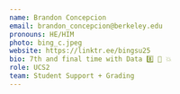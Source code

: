 ```yaml
---
name: Brandon Concepcion
email: brandon_concepcion@berkeley.edu
pronouns: HE/HIM
photo: bing_c.jpeg
website: https://linktr.ee/bingsu25
bio: 7th and final time with Data 8️⃣ 🤝 💥
role: UCS2
team: Student Support + Grading
---
```

